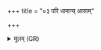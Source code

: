 +++
title = "०३ परि धामान्य् आसाम्"

+++
<details><summary>मूलम् (GR)</summary>

परि धामान्य् आसाम्  
आशुर् गाष्ठाम् इवासरम् ।  
अजैषं सर्वाꣳ आजीन् वो  
नश्यतेतः सदान्वाः ॥
</details>